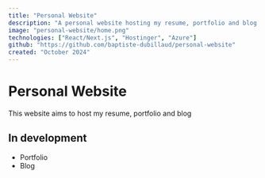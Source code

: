 ```yaml
---
title: "Personal Website"
description: "A personal website hosting my resume, portfolio and blog. Made to get hands on React/Next.js"
image: "personal-website/home.png"
technologies: ["React/Next.js", "Hostinger", "Azure"]
github: "https://github.com/baptiste-dubillaud/personal-website"
created: "October 2024"
---
```


# Personal Website

This website aims to host my resume, portfolio and blog
## In development

- Portfolio
- Blog
